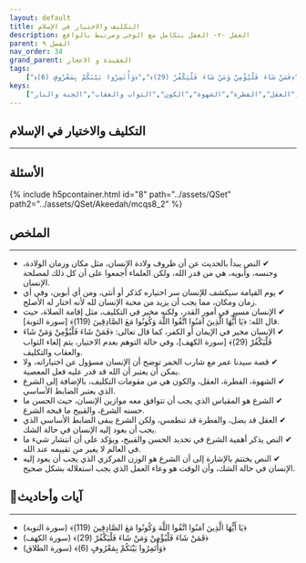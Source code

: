 ```yaml
---
layout: default
title: التكليف والاختيار في الإسلام
description: العقل -٢- العقل يتكامل مع الوحي ومرتبط بالواقع
parent: الفصل ٩
nav_order: 34
grand_parent: العقيدة و الاعجاز
tags: 
    ["﴿يَا أَيُّهَا الَّذِينَ آمَنُوا اتَّقُوا اللَّهَ وَكُونُوا مَعَ الصَّادِقِينَ (119)﴾","﴿فَمَنْ شَاءَ فَلْيُؤْمِنْ وَمَنْ شَاءَ فَلْيَكْفُرْ (29)﴾","﴿وَأْتَمِرُوا بَيْنَكُمْ بِمَعْرُوفٍ (6)﴾"]
keys:
    ["القدر","التكليف","الاختيار","الشرع","العقل","الفطرة","الشهوة","الكون","الثواب والعقاب","الجنة والنار"]
---
```

## ‏التكليف والاختيار في الإسلام
***
## الأسئلة 
{% include h5pcontainer.html id="8" path="../assets/QSet" path2="../assets/QSet/Akeedah/mcqs8_2" %}
## الملخص
***
- ‏✔ النص يبدأ بالحديث عن أن ظروف ولادة الإنسان، مثل مكان وزمان الولادة، وجنسه، وأبويه، هي من قدر الله، ولكن العلماء أجمعوا على أن كل ذلك لمصلحة الإنسان. 
- ‏✔ يوم القيامة سيكشف للإنسان سر اختياره كذكر أو أنثى، ومن أي أبوين، وفي أي زمان ومكان، مما يجب أن يزيد من محبة الإنسان لله لأنه اختار له الأصلح. 
- ‏✔ الإنسان مسير في أمور القدر، ولكنه مخير في التكليف، مثل إقامة الصلاة، حيث قال الله: ﴿يَا أَيُّهَا الَّذِينَ آمَنُوا اتَّقُوا اللَّهَ وَكُونُوا مَعَ الصَّادِقِينَ (119)﴾ [سورة التوبة]. 
- ‏✔ الإنسان مخير في الإيمان أو الكفر، كما قال تعالى: ﴿فَمَنْ شَاءَ فَلْيُؤْمِنْ وَمَنْ شَاءَ فَلْيَكْفُرْ (29)﴾ [سورة الكهف]، وفي حالة التوهم بعدم الاختيار، يتم إلغاء الثواب والعقاب والتكليف. 
- ‏✔ قصة سيدنا عمر مع شارب الخمر توضح أن الإنسان مسؤول عن اختياراته، ولا يمكن أن يعتبر أن الله قد قدر عليه فعل المعصية. 
- ‏✔ الشهوة، الفطرة، العقل، والكون هي من مقومات التكليف، بالإضافة إلى الشرع الذي يعتبر الضابط الأساسي. 
- ‏✔ الشرع هو المقياس الذي يجب أن تتوافق معه موازين الإنسان، حيث الحسن ما حسنه الشرع، والقبيح ما قبحه الشرع. 
- ‏✔ العقل قد يضل، والفطرة قد تنطمس، ولكن الشرع يبقى الضابط الأساسي الذي يجب أن يعود إليه الإنسان في حالة الشك. 
- ‏✔ النص يذكر أهمية الشرع في تحديد الحسن والقبيح، ويؤكد على أن انتشار شيء ما في العالم لا يغير من تقييمه عند الله. 
- ‏✔ النص يختتم بالإشارة إلى أن الشرع هو الوزن المركزي الذي يجب أن يعود إليه الإنسان في حالة الشك، وأن الوقت هو وعاء العمل الذي يجب استغلاله بشكل صحيح. 

## 📜آيات وأحاديث
***
- ‏﴿يَا أَيُّهَا الَّذِينَ آمَنُوا اتَّقُوا اللَّهَ وَكُونُوا مَعَ الصَّادِقِينَ (119)﴾ (سورة التوبة)
- ‏﴿فَمَنْ شَاءَ فَلْيُؤْمِنْ وَمَنْ شَاءَ فَلْيَكْفُرْ (29)﴾ (سورة الكهف)
- ‏﴿وَأْتَمِرُوا بَيْنَكُمْ بِمَعْرُوفٍ (6)﴾ (سورة الطلاق)

